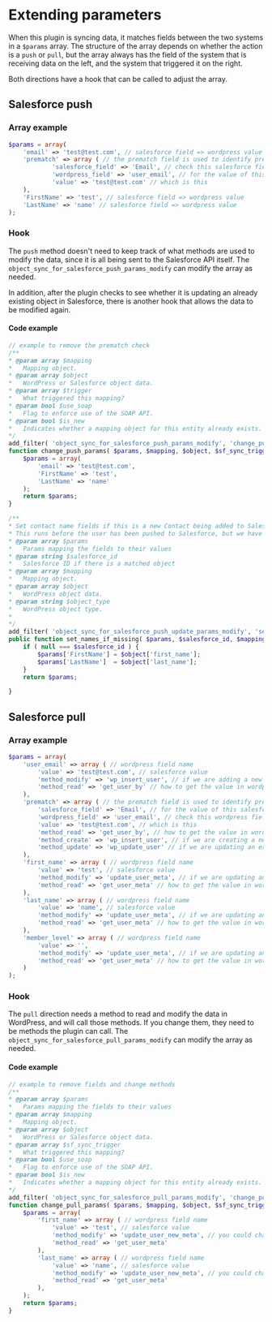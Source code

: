 # Extending parameters

When this plugin is syncing data, it matches fields between the two systems in a `$params` array. The structure of the array depends on whether the action is a `push` or `pull`, but the array always has the field of the system that is receiving data on the left, and the system that triggered it on the right.

Both directions have a hook that can be called to adjust the array.

## Salesforce push

### Array example

```php
$params = array(
	'email' => 'test@test.com', // salesforce field => wordpress value
	'prematch' => array ( // the prematch field is used to identify pre-existing records that haven't yet been mapped
			'salesforce_field' => 'Email', // check this salesforce field
			'wordpress_field' => 'user_email', // for the value of this wordpress field
			'value' => 'test@test.com' // which is this
	),
	'FirstName' => 'test', // salesforce field => wordpress value
	'LastName' => 'name' // salesforce field => wordpress value
);
```

### Hook

The `push` method doesn't need to keep track of what methods are used to modify the data, since it is all being sent to the Salesforce API itself. The `object_sync_for_salesforce_push_params_modify` can modify the array as needed.

In addition, after the plugin checks to see whether it is updating an already existing object in Salesforce, there is another hook that allows the data to be modified again.

#### Code example

```php
// example to remove the prematch check
/**
* @param array $mapping
*   Mapping object.
* @param array $object
*   WordPress or Salesforce object data.
* @param array $trigger
*   What triggered this mapping?
* @param bool $use_soap
*   Flag to enforce use of the SOAP API.
* @param bool $is_new
*   Indicates whether a mapping object for this entity already exists.
*/
add_filter( 'object_sync_for_salesforce_push_params_modify', 'change_push_params', 10, 6 );
function change_push_params( $params, $mapping, $object, $sf_sync_trigger, $use_soap, $is_new ) {
	$params = array(
		'email' => 'test@test.com',
		'FirstName' => 'test',
		'LastName' => 'name'
	);
	return $params;
}
```

```php
/**
* Set contact name fields if this is a new Contact being added to Salesforce
* This runs before the user has been pushed to Salesforce, but we have data for it, which may have a Salesforce ID
* @param array $params
*   Params mapping the fields to their values
* @param string $salesforce_id
*   Salesforce ID if there is a matched object
* @param array $mapping
*   Mapping object.
* @param array $object
*   WordPress object data.
* @param string $object_type
*	WordPress object type.
*
*/
add_filter( 'object_sync_for_salesforce_push_update_params_modify', 'set_names_if_missing' ), 10, 5 );
public function set_names_if_missing( $params, $salesforce_id, $mapping, $object, $object_type ) {
	if ( null === $salesforce_id ) {
		$params['FirstName'] = $object['first_name'];
		$params['LastName']  = $object['last_name'];
	}
	return $params;

}
```

## Salesforce pull

### Array example

```php
$params = array(
	'user_email' => array ( // wordpress field name
		'value' => 'test@test.com', // salesforce value
		'method_modify' => 'wp_insert_user', // if we are adding a new wordpress record, it's part of this method
		'method_read' => 'get_user_by' // how to get the value in wordpress
	),
	'prematch' => array ( // the prematch field is used to identify pre-existing records that
		'salesforce_field' => 'Email', // for the value of this salesforce field
		'wordpress_field' => 'user_email', // check this wordpress field
		'value' => 'test@test.com', // which is this
		'method_read' => 'get_user_by', // how to get the value in wordpress
		'method_create' => 'wp_insert_user', // if we are creating a new wordpress record, it's part of this method
		'method_update' => 'wp_update_user' // if we are updating an existing wordpress record, it's part of this method
	),
	'first_name' => array ( // wordpress field name
		'value' => 'test', // salesforce value
		'method_modify' => 'update_user_meta', // if we are updating an existing wordpress record, it's part of this method
		'method_read' => 'get_user_meta' // how to get the value in wordpress
	),
	'last_name' => array ( // wordpress field name
		'value' => 'name', // salesforce value
		'method_modify' => 'update_user_meta', // if we are updating an existing wordpress record, it's part of this method
		'method_read' => 'get_user_meta' // how to get the value in wordpress
	),
	'member_level' => array ( // wordpress field name
		'value' => '',
		'method_modify' => 'update_user_meta', // if we are updating an existing wordpress record, it's part of this method
		'method_read' => 'get_user_meta' // how to get the value in wordpress
	)
);
```

### Hook

The `pull` direction needs a method to read and modify the data in WordPress, and will call those methods. If you change them, they need to be methods the plugin can call. The `object_sync_for_salesforce_pull_params_modify` can modify the array as needed.

#### Code example

```php
// example to remove fields and change methods
/**
* @param array $params
*   Params mapping the fields to their values
* @param array $mapping
*   Mapping object.
* @param array $object
*   WordPress or Salesforce object data.
* @param array $sf_sync_trigger
*   What triggered this mapping?
* @param bool $use_soap
*   Flag to enforce use of the SOAP API.
* @param bool $is_new
*   Indicates whether a mapping object for this entity already exists.
*/
add_filter( 'object_sync_for_salesforce_pull_params_modify', 'change_pull_params', 10, 6 );
function change_pull_params( $params, $mapping, $object, $sf_sync_trigger, $use_soap, $is_new ) {
	$params = array(
		'first_name' => array ( // wordpress field name
			'value' => 'test', // salesforce value
			'method_modify' => 'update_user_new_meta', // you could change the method here
			'method_read' => 'get_user_meta'
		),
		'last_name' => array ( // wordpress field name
			'value' => 'name', // salesforce value
			'method_modify' => 'update_user_new_meta', // you could change the method here
			'method_read' => 'get_user_meta'
		),
	);
	return $params;
}
```
